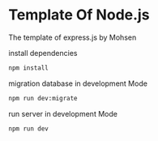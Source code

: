 # Template Of Node.js
The template of express.js by Mohsen



install dependencies
```bash
npm install
```

migration database in development Mode
```bash
npm run dev:migrate
```
run server in development Mode
```bash
npm run dev
```



